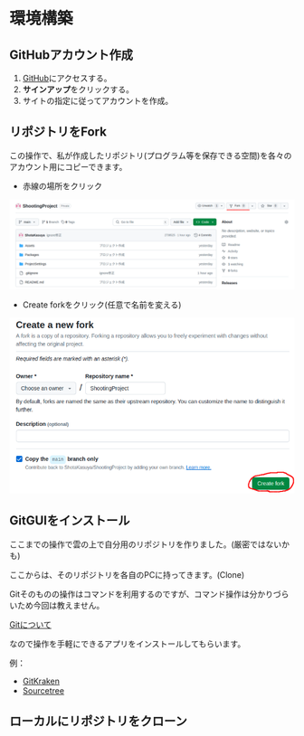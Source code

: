 # 環境構築


## GitHubアカウント作成

1. [GitHub](https://github.com/)にアクセスする。
2. **サインアップ**をクリックする。
3. サイトの指定に従ってアカウントを作成。

## リポジトリをFork

この操作で、私が作成したリポジトリ(プログラム等を保存できる空間)を各々のアカウント用にコピーできます。

* 赤線の場所をクリック

![ForkImage](Fork.png)

* Create forkをクリック(任意で名前を変える)

![CreateForkImage](CreateFork.png)

## GitGUIをインストール

ここまでの操作で雲の上で自分用のリポジトリを作りました。(厳密ではないかも)

ここからは、そのリポジトリを各自のPCに持ってきます。(Clone)

Gitそのものの操作はコマンドを利用するのですが、コマンド操作は分かりづらいため今回は教えません。

[Gitについて](https://backlog.com/ja/git-tutorial/)

なので操作を手軽にできるアプリをインストールしてもらいます。

例：
* [GitKraken](https://www.gitkraken.com/)
* [Sourcetree](https://www.sourcetreeapp.com/)

## ローカルにリポジトリをクローン
